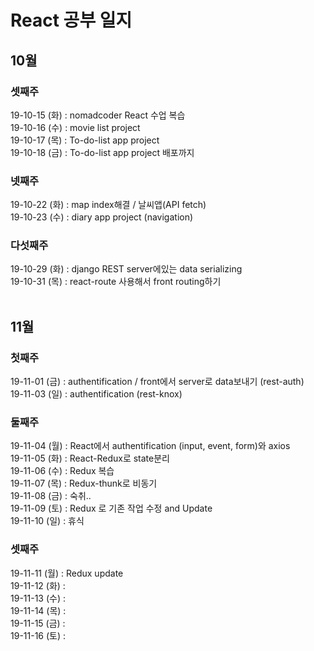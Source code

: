 # React 공부 일지
## 10월
### 셋째주
19-10-15 (화) : nomadcoder React 수업 복습</br>
19-10-16 (수) : movie list project</br>
19-10-17 (목) : To-do-list app project</br>
19-10-18 (금) : To-do-list app project 배포까지</br>
### 넷째주
19-10-22 (화) : map index해결 / 날씨앱(API fetch)</br>
19-10-23 (수) : diary app project (navigation)<br/>
### 다섯째주
19-10-29 (화) : django REST server에있는 data serializing<br/> 
19-10-31 (목) : react-route 사용해서 front routing하기
<br/><br/>
## 11월
### 첫째주
19-11-01 (금) : authentification / front에서 server로 data보내기 (rest-auth)<br/>
19-11-03 (일) : authentification (rest-knox)<br/>
### 둘째주
19-11-04 (월) : React에서 authentification (input, event, form)와 axios<br/>
19-11-05 (화) : React-Redux로 state분리<br/>
19-11-06 (수) : Redux 복습<br/>
19-11-07 (목) : Redux-thunk로 비동기<br/>
19-11-08 (금) : 숙취..<br/>
19-11-09 (토) : Redux 로 기존 작업 수정 and Update<br/>
19-11-10 (일) : 휴식
### 셋째주
19-11-11 (월) : Redux update<br>
19-11-12 (화) : <br>
19-11-13 (수) : <br>
19-11-14 (목) : <br>
19-11-15 (금) : <br>
19-11-16 (토) :<br>
